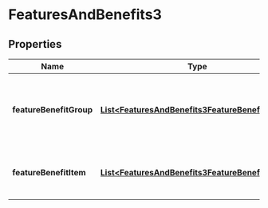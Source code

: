 
# FeaturesAndBenefits3

## Properties
Name | Type | Description | Notes
------------ | ------------- | ------------- | -------------
**featureBenefitGroup** | [**List&lt;FeaturesAndBenefits3FeatureBenefitGroup&gt;**](FeaturesAndBenefits3FeatureBenefitGroup.md) | FeatureBenefitGroup can be used to group features &amp; benefits in to packages (which may be chargeable at the group level). |  [optional]
**featureBenefitItem** | [**List&lt;FeaturesAndBenefits3FeatureBenefitItem&gt;**](FeaturesAndBenefits3FeatureBenefitItem.md) | Detailed features or benefits which may or may not be a part of a feature/benefit group/pack |  [optional]



